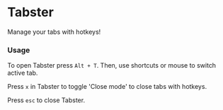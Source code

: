 # Tabster

Manage your tabs with hotkeys!

### Usage
To open Tabster press `Alt + T`.
Then, use shortcuts or mouse to switch active tab.

Press `x` in Tabster to toggle 'Close mode' to close tabs with hotkeys.

Press `esc` to close Tabster.
